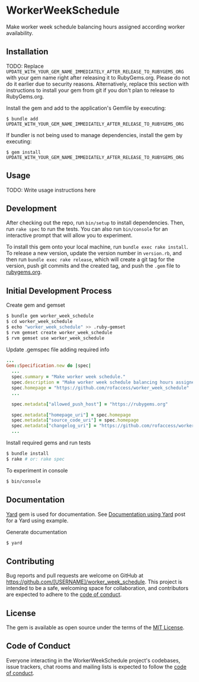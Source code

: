 # WorkerWeekSchedule

Make worker week schedule balancing hours assigned according worker availability.

## Installation

TODO: Replace `UPDATE_WITH_YOUR_GEM_NAME_IMMEDIATELY_AFTER_RELEASE_TO_RUBYGEMS_ORG` with your gem name right after releasing it to RubyGems.org. Please do not do it earlier due to security reasons. Alternatively, replace this section with instructions to install your gem from git if you don't plan to release to RubyGems.org.

Install the gem and add to the application's Gemfile by executing:

    $ bundle add UPDATE_WITH_YOUR_GEM_NAME_IMMEDIATELY_AFTER_RELEASE_TO_RUBYGEMS_ORG

If bundler is not being used to manage dependencies, install the gem by executing:

    $ gem install UPDATE_WITH_YOUR_GEM_NAME_IMMEDIATELY_AFTER_RELEASE_TO_RUBYGEMS_ORG

## Usage

TODO: Write usage instructions here

## Development

After checking out the repo, run `bin/setup` to install dependencies. Then, run `rake spec` to run the tests. You can also run `bin/console` for an interactive prompt that will allow you to experiment.

To install this gem onto your local machine, run `bundle exec rake install`. To release a new version, update the version number in `version.rb`, and then run `bundle exec rake release`, which will create a git tag for the version, push git commits and the created tag, and push the `.gem` file to [rubygems.org](https://rubygems.org).

## Initial Development Process

Create gem and gemset
```sh
$ bundle gem worker_week_schedule
$ cd worker_week_schedule
$ echo "worker_week_schedule" >> .ruby-gemset
$ rvm gemset create worker_week_schedule
$ rvm gemset use worker_week_schedule
```

Update .gemspec file adding required info
```ruby
...
Gem::Specification.new do |spec|
  ...
  spec.summary = "Make worker week schedule."
  spec.description = "Make worker week schedule balancing hours assigned according worker availability."
  spec.homepage = "https://github.com/rofaccess/worker_week_schedule"
  ...

  spec.metadata["allowed_push_host"] = "https://rubygems.org"

  spec.metadata["homepage_uri"] = spec.homepage
  spec.metadata["source_code_uri"] = spec.homepage
  spec.metadata["changelog_uri"] = "https://github.com/rofaccess/worker_week_schedule/blob/main/CHANGELOG.md"
  ...
```

Install required gems and run tests
```sh
$ bundle install
$ rake # or: rake spec
```

To experiment in console
```sh
$ bin/console
```

## Documentation
[Yard](https://rubydoc.info/gems/yard/file/docs/GettingStarted.md) gem is used for documentation. See [Documentation using Yard](https://andrewfoster.hashnode.dev/documentation-using-yard) post for a Yard using example.

Generate documentation
```sh
$ yard
```

## Contributing

Bug reports and pull requests are welcome on GitHub at https://github.com/[USERNAME]/worker_week_schedule. This project is intended to be a safe, welcoming space for collaboration, and contributors are expected to adhere to the [code of conduct](https://github.com/[USERNAME]/worker_week_schedule/blob/master/CODE_OF_CONDUCT.md).

## License

The gem is available as open source under the terms of the [MIT License](https://opensource.org/licenses/MIT).

## Code of Conduct

Everyone interacting in the WorkerWeekSchedule project's codebases, issue trackers, chat rooms and mailing lists is expected to follow the [code of conduct](https://github.com/[USERNAME]/worker_week_schedule/blob/master/CODE_OF_CONDUCT.md).
